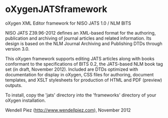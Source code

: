 oXygenJATSframework
===================

oXygen XML Editor framework for NISO JATS 1.0 / NLM BITS

NISO JATS Z39.96-2012 defines an XML-based format for the authoring,
publication and archiving of journal articles and related information.
Its design is based on the NLM Journal Archiving and Publishing DTDs
through version 3.0.

This oXygen framework supports editing JATS articles along with books
conformant to the specifications of BITS 0.2, the JATS-based NLM book
tag set (in draft, November 2012). Included are DTDs optimized with
documentation for display in oXygen, CSS files for authoring, document
templates, and XSLT stylesheets for production of HTML and PDF
(preview) outputs.

To install, copy the 'jats' directory into the 'frameworks' directory
of your oXygen installation.

Wendell Piez (http://www.wendellpiez.com), November 2012
